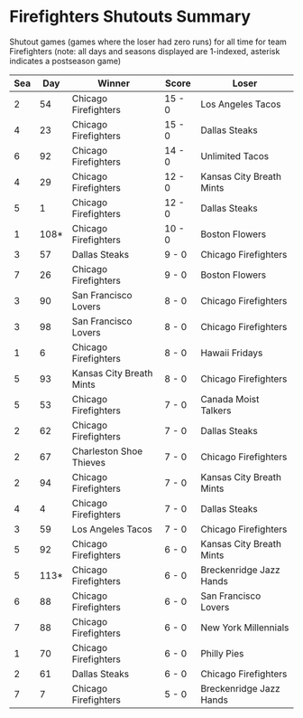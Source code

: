 # Firefighters Shutouts Summary



Shutout games (games where the loser had zero runs) for all time for team Firefighters (note: all days and seasons displayed are 1-indexed, asterisk indicates a postseason game)


| Sea | Day | Winner | Score | Loser | 
| ------ |------ |------ |------ |------ |
| 2 | 54 | Chicago Firefighters | 15 - 0 | Los Angeles Tacos | 
| 4 | 23 | Chicago Firefighters | 15 - 0 | Dallas Steaks | 
| 6 | 92 | Chicago Firefighters | 14 - 0 | Unlimited Tacos | 
| 4 | 29 | Chicago Firefighters | 12 - 0 | Kansas City Breath Mints | 
| 5 | 1 | Chicago Firefighters | 12 - 0 | Dallas Steaks | 
| 1 | 108* | Chicago Firefighters | 10 - 0 | Boston Flowers | 
| 3 | 57 | Dallas Steaks | 9 - 0 | Chicago Firefighters | 
| 7 | 26 | Chicago Firefighters | 9 - 0 | Boston Flowers | 
| 3 | 90 | San Francisco Lovers | 8 - 0 | Chicago Firefighters | 
| 3 | 98 | San Francisco Lovers | 8 - 0 | Chicago Firefighters | 
| 1 | 6 | Chicago Firefighters | 8 - 0 | Hawaii Fridays | 
| 5 | 93 | Kansas City Breath Mints | 8 - 0 | Chicago Firefighters | 
| 5 | 53 | Chicago Firefighters | 7 - 0 | Canada Moist Talkers | 
| 2 | 62 | Chicago Firefighters | 7 - 0 | Dallas Steaks | 
| 2 | 67 | Charleston Shoe Thieves | 7 - 0 | Chicago Firefighters | 
| 2 | 94 | Chicago Firefighters | 7 - 0 | Kansas City Breath Mints | 
| 4 | 4 | Chicago Firefighters | 7 - 0 | Dallas Steaks | 
| 3 | 59 | Los Angeles Tacos | 7 - 0 | Chicago Firefighters | 
| 5 | 92 | Chicago Firefighters | 6 - 0 | Kansas City Breath Mints | 
| 5 | 113* | Chicago Firefighters | 6 - 0 | Breckenridge Jazz Hands | 
| 6 | 88 | Chicago Firefighters | 6 - 0 | San Francisco Lovers | 
| 7 | 88 | Chicago Firefighters | 6 - 0 | New York Millennials | 
| 1 | 70 | Chicago Firefighters | 6 - 0 | Philly Pies | 
| 2 | 61 | Dallas Steaks | 6 - 0 | Chicago Firefighters | 
| 7 | 7 | Chicago Firefighters | 5 - 0 | Breckenridge Jazz Hands | 



